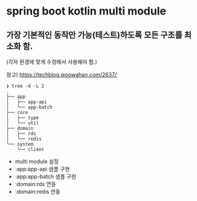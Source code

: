 # spring boot kotlin multi module

## 가장 기본적인 동작만 가능(테스트)하도록 모든 구조를 최소화 함.

(각자 환경에 맞게 수정해서 사용해야 함.)

참고) https://techblog.woowahan.com/2637/

```shell
❯ tree -d -L 2
.
├── app
│   ├── app-api
│   └── app-batch
├── core
│   ├── type
│   └── util
├── domain
│   ├── rds
│   └── redis
└── system
    └── client

```

- multi module 설정
- :app:app-api 샘플 구현
- :app:app-batch 샘플 구현
- :domain:rds 연동
- :domain:redis 연동
